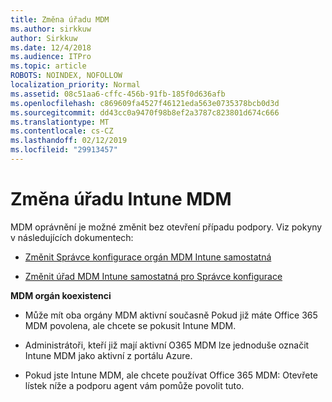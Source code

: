 ```yaml
---
title: Změna úřadu MDM
ms.author: sirkkuw
author: Sirkkuw
ms.date: 12/4/2018
ms.audience: ITPro
ms.topic: article
ROBOTS: NOINDEX, NOFOLLOW
localization_priority: Normal
ms.assetid: 08c51aa6-cffc-456b-91fb-185f0d636afb
ms.openlocfilehash: c869609fa4527f46121eda563e0735378bcb0d3d
ms.sourcegitcommit: dd43cc0a9470f98b8ef2a3787c823801d674c666
ms.translationtype: MT
ms.contentlocale: cs-CZ
ms.lasthandoff: 02/12/2019
ms.locfileid: "29913457"
---
```

# <a name="change-intune-mdm-authority"></a>Změna úřadu Intune MDM

MDM oprávnění je možné změnit bez otevření případu podpory. Viz pokyny v následujících dokumentech:
  
- [Změnit Správce konfigurace orgán MDM Intune samostatná](https://docs.microsoft.com/sccm/mdm/deploy-use/migrate-change-mdm-authority)
    
- [Změnit úřad MDM Intune samostatná pro Správce konfigurace](https://docs.microsoft.com/sccm/mdm/deploy-use/change-mdm-authority)
    
 **MDM orgán koexistenci**
  
- Může mít oba orgány MDM aktivní současně Pokud již máte Office 365 MDM povolena, ale chcete se pokusit Intune MDM.
    
- Administrátoři, kteří již mají aktivní O365 MDM lze jednoduše označit Intune MDM jako aktivní z portálu Azure.
    
- Pokud jste Intune MDM, ale chcete používat Office 365 MDM: Otevřete lístek níže a podporu agent vám pomůže povolit tuto.
    

